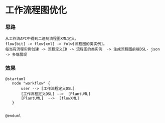 # 工作流程图优化

###  思路
```
从工作流API中得到二进制流程图XML定义。
flow[bit] -> flow[xml] -> folw[流程图的类实例]。
每当有流程实例创建 -> 流程定义ID -> 流程图的类实例  -> 生成流程图前端DSL- json -> 多端展现
```

### 效果



``` plantuml
@startuml
   node "workflow" {
       user --> [工作流程定义DSL] 
       [工作流程定义DSL] -->  [PlantUML] 
       [PlantUML]  -->  [flowXML] 
   }
   
   
@enduml
```



